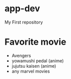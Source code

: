 # app-dev
My First repository

# Favorite movie
- Avengers
- yowamushi pedal (anime)
- jujutsu kaisen (anime)
- any marvel movies
